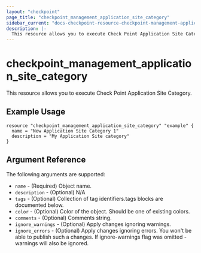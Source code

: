 ```yaml
---
layout: "checkpoint"
page_title: "checkpoint_management_application_site_category"
sidebar_current: "docs-checkpoint-resource-checkpoint-management-application-site-category"
description: |-
  This resource allows you to execute Check Point Application Site Category.
---
```


# checkpoint_management_application_site_category

This resource allows you to execute Check Point Application Site Category.

## Example Usage


```hcl
resource "checkpoint_management_application_site_category" "example" {
  name = "New Application Site Category 1"
  description = "My Application Site category"
}
```

## Argument Reference

The following arguments are supported:

* `name` - (Required) Object name. 
* `description` - (Optional) N/A 
* `tags` - (Optional) Collection of tag identifiers.tags blocks are documented below.
* `color` - (Optional) Color of the object. Should be one of existing colors. 
* `comments` - (Optional) Comments string. 
* `ignore_warnings` - (Optional) Apply changes ignoring warnings. 
* `ignore_errors` - (Optional) Apply changes ignoring errors. You won't be able to publish such a changes. If ignore-warnings flag was omitted - warnings will also be ignored. 
